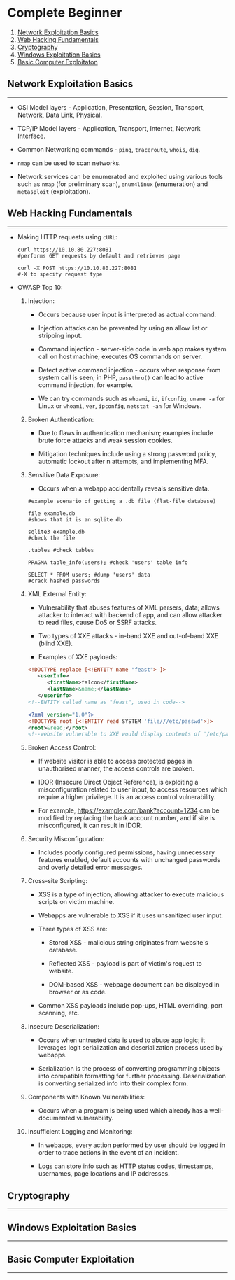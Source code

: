 # Complete Beginner

1. [Network Exploitation Basics](#network-exploitation-basics)
2. [Web Hacking Fundamentals](#web-hacking-fundamentals)
3. [Cryptography](#cryptography)
4. [Windows Exploitation Basics](#windows-exploitation-basics)
5. [Basic Computer Exploitaton](#basic-computer-exploitation)

## Network Exploitation Basics

---

* OSI Model layers - Application, Presentation, Session, Transport, Network, Data Link, Physical.

* TCP/IP Model layers - Application, Transport, Internet, Network Interface.

* Common Networking commands - ```ping```, ```traceroute```, ```whois```, ```dig```.

* ```nmap``` can be used to scan networks.

* Network services can be enumerated and exploited using various tools such as ```nmap``` (for preliminary scan), ```enum4linux``` (enumeration) and ```metasploit``` (exploitation).

## Web Hacking Fundamentals

---

* Making HTTP requests using ```cURL```:

  ```shell
  curl https://10.10.80.227:8081
  #performs GET requests by default and retrieves page

  curl -X POST https://10.10.80.227:8081
  #-X to specify request type
  ```

* OWASP Top 10:

  1. Injection:

     * Occurs because user input is interpreted as actual command.

     * Injection attacks can be prevented by using an allow list or stripping input.

     * Command injection - server-side code in web app makes system call on host machine; executes OS commands on server.

     * Detect active command injection - occurs when response from system call is seen; in PHP, ```passthru()``` can lead to active command injection, for example.

     * We can try commands such as ```whoami```, ```id```, ```ifconfig```, ```uname -a``` for Linux or ```whoami```, ```ver```, ```ipconfig```, ```netstat -an``` for Windows.

  2. Broken Authentication:

     * Due to flaws in authentication mechanism; examples include brute force attacks and weak session cookies.

     * Mitigation techniques include using a strong password policy, automatic lockout after n attempts, and implementing MFA.

  3. Sensitive Data Exposure:

     * Occurs when a webapp accidentally reveals sensitive data.

      ```shell
      #example scenario of getting a .db file (flat-file database)

      file example.db
      #shows that it is an sqlite db

      sqlite3 example.db
      #check the file

      .tables #check tables

      PRAGMA table_info(users); #check 'users' table info

      SELECT * FROM users; #dump 'users' data
      #crack hashed passwords
      ```

  4. XML External Entity:

     * Vulnerability that abuses features of XML parsers, data; allows attacker to interact with backend of app, and can allow attacker to read files, cause DoS or SSRF attacks.

     * Two types of XXE attacks - in-band XXE and out-of-band XXE (blind XXE).

     * Examples of XXE payloads:

      ```xml
      <!DOCTYPE replace [<!ENTITY name "feast"> ]>
         <userInfo>
            <firstName>falcon</firstName>
            <lastName>&name;</lastName>
         </userInfo>
      <!--ENTITY called name as "feast", used in code-->
      ```

      ```xml
      <?xml version="1.0"?>
      <!DOCTYPE root [<!ENTITY read SYSTEM 'file///etc/passwd'>]>
      <root>&read;</root>
      <!--website vulnerable to XXE would display contents of '/etc/passwd'-->
      ```

  5. Broken Access Control:

     * If website visitor is able to access protected pages in unauthorised manner, the access controls are broken.

     * IDOR (Insecure Direct Object Reference), is exploiting a misconfiguration related to user input, to access resources which require a higher privilege. It is an access control vulnerability.

     * For example, <https://example.com/bank?account=1234> can be modified by replacing the bank account number, and if site is misconfigured, it can result in IDOR.

  6. Security Misconfiguration:

     * Includes poorly configured permissions, having unnecessary features enabled, default accounts with unchanged passwords and overly detailed error messages.

  7. Cross-site Scripting:

     * XSS is a type of injection, allowing attacker to execute malicious scripts on victim machine.

     * Webapps are vulnerable to XSS if it uses unsanitized user input.

     * Three types of XSS are:

       * Stored XSS - malicious string originates from website's database.

       * Reflected XSS - payload is part of victim's request to website.

       * DOM-based XSS - webpage document can be displayed in browser or as code.

     * Common XSS payloads include pop-ups, HTML overriding, port scanning, etc.

  8. Insecure Deserialization:

     * Occurs when untrusted data is used to abuse app logic; it leverages legit serialization and deserialization process used by webapps.

     * Serialization is the process of converting programming objects into compatible formatting for further processing. Deserialization is converting serialized info into their complex form.

  9. Components with Known Vulnerabilities:

     * Occurs when a program is being used which already has a well-documented vulnerability.

  10. Insufficient Logging and Monitoring:

      * In webapps, every action performed by user should be logged in order to trace actions in the event of an incident.

      * Logs can store info such as HTTP status codes, timestamps, usernames, page locations and IP addresses.

## Cryptography

---

## Windows Exploitation Basics

---

## Basic Computer Exploitation

---

